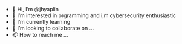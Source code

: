 - 👋 Hi, I’m @jhyaplin
- 👀 I’m interested in prgramming and i,m cybersecurity enthusiastic  
- 🌱 I’m currently learning
- 💞️ I’m looking to collaborate on ...
- 📫 How to reach me ...

<!---
jhyaplin/jhyaplin is a ✨ special ✨ repository because its `README.md` (this file) appears on your GitHub profile.
You can click the Preview link to take a look at your changes.
--->
